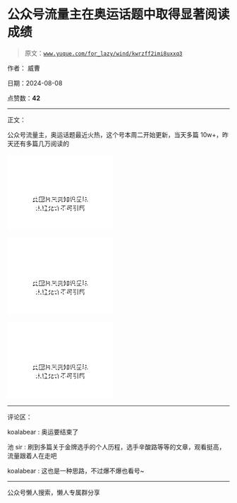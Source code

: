 # 公众号流量主在奥运话题中取得显著阅读成绩

> 原文：[`www.yuque.com/for_lazy/wind/kwrzff2imi8uxxq3`](https://www.yuque.com/for_lazy/wind/kwrzff2imi8uxxq3)

作者： 威曹

日期：2024-08-08

点赞数：**42**

* * *

正文：

公众号流量主，奥运话题最近火热，这个号本周二开始更新，当天多篇 10w+，昨天还有多篇几万阅读的

![](img/8afef39961f5c141fe64fda3b23d5d96.png "None")

![](img/1f592eb6f5232a9c2444a6868cbc587e.png "None")

![](img/1824e3c8300b0aaf7bee031f98e65a6b.png "None")

* * *

评论区：

koalabear : 奥运要结束了

池 sir : 刷到多篇关于金牌选手的个人历程，选手辛酸路等等的文章，观看挺高，流量跟着人在走吧

koalabear : 这也是一种思路，不过爆不爆也看号~

* * *

公众号懒人搜索，懒人专属群分享